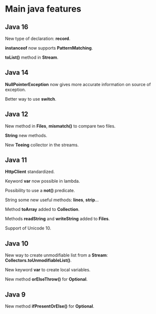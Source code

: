 # Main java features

## Java 16

New type of declaration: **record**.

**instanceof** now supports **PatternMatching**.

**toList()** method in **Stream**.


## Java 14

**NullPointerException** now gives more accurate information on source of exception.

Better way to use **switch**.

## Java 12

New method in **Files**, **mismatch()** to compare two files.

**String** new methods.

New **Teeing** collector in the streams.

## Java 11

**HttpClient** standardized.

Keyword **var** now possible in lambda.

Possibility to use a **not()** predicate.

String some new useful methods: **lines**, **strip**...

Method **toArray** added to **Collection**.

Methods **readString** and **writeString** added to **Files**.

Support of Unicode 10.

## Java 10

New way to create unmodifiable list from a **Stream**: **Collectors.toUnmodifiableList()**.

New keyword **var** to create local variables.

New method **orElseThrow()** for **Optional**.

## Java 9

New method **ifPresentOrElse()** for **Optional**.